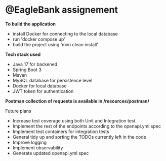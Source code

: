 # @EagleBank assignement

**To build the application** 
 - install Docker for connecting to the local database
 - run 'docker compose up'
 - build the project using 'mvn clean install'


**Tech stack used**
 - Java 17 for backened
 - Spring Boot 3
 - Maven
 - MySQL database for persistence level
 - Docker for local database
 - JWT token for authentication

**Postman collection of requests is available in /resources/postman/**

Future plans
 - Increase test coverage using both Unit and Integration test
 - Implement the rest of the endpoints according to the openapi.yml spec
 - Implement test containers for integration tests
 - General tidy up and sorting the TODOs currently left in the code
 - Improve logging
 - Implement observability
 - Generate updated openapi.yml spec


